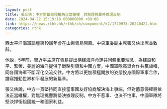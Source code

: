 ```yaml
---
layout: post
title: 張又俠：中方對蓄意侵權將正當維權　對無理挑釁將據理反制
date: 2024-04-22 15:19:18.000000000 +08:00
link: https://news.rthk.hk/rthk/ch/component/k2/1749978-20240422.htm
categories: rthk
---
```


西太平洋海軍論壇第19屆年會在山東青島開幕。中央軍委副主席張又俠出席並致辭。

他說，5年前，習近平主席在青島提出構建海洋命運共同體重要理念，為建設和平、繁榮、美麗的海洋提供了戰略引領和中國方案。中國軍隊高舉合作共贏旗幟，同各國海軍不斷深化交流交往。中方將以更加積極開放的姿態投身國際軍事合作，譜寫推動世界和平發展的新篇章。

張又俠說，中方一貫堅持同直接當事國友好協商解決海上爭端，但對蓄意侵權將依法正當維權，對無理挑釁將堅決據理反制。中方不惹事、也決不怕事，中國軍隊將堅決捍衞祖國統一和國家利益。
